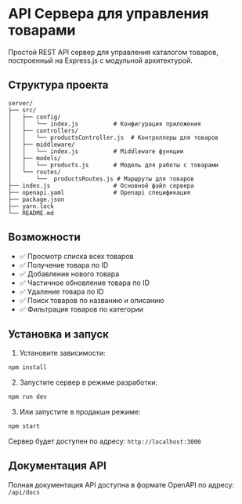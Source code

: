 # API Сервера для управления товарами

Простой REST API сервер для управления каталогом товаров, построенный на Express.js с модульной архитектурой.

## Структура проекта

```
server/
├── src/
│   ├── config/
│   │   └── index.js          # Конфигурация приложения
│   ├── controllers/
│   │   └── productsController.js  # Контроллеры для товаров
│   ├── middleware/
│   │   └── index.js          # Middleware функции
│   ├── models/
│   │   └── products.js       # Модель для работы с товарами
│   └── routes/
│       └──  productsRoutes.js # Маршруты для товаров
├── index.js                  # Основной файл сервера
├── openapi.yaml              # Openapi спецификация
├── package.json
├── yarn.lock
└── README.md
```

## Возможности

- ✅ Просмотр списка всех товаров
- ✅ Получение товара по ID
- ✅ Добавление нового товара
- ✅ Частичное обновление товара по ID
- ✅ Удаление товара по ID
- ✅ Поиск товаров по названию и описанию
- ✅ Фильтрация товаров по категории

## Установка и запуск

1. Установите зависимости:
```bash
npm install
```

2. Запустите сервер в режиме разработки:
```bash
npm run dev
```

3. Или запустите в продакшн режиме:
```bash
npm start
```

Сервер будет доступен по адресу: `http://localhost:3000`

## Документация API

Полная документация API доступна в формате OpenAPI по адресу: `/api/docs`

